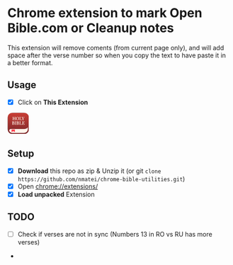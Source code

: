 # Chrome extension to mark **Open** Bible.com or Cleanup notes

This extension will remove coments (from current page only),
and will add space after the verse number
so when you copy the text to have paste it in a better format.

## Usage

- [x] Click on **This Extension**

![icon](icon-48.png)

## Setup

- [x] **Download** this repo as zip & Unzip it
      (or git `clone https://github.com/nmatei/chrome-bible-utilities.git`)
- [x] Open [chrome://extensions/](chrome://extensions/)
- [x] **Load unpacked** Extension

## TODO

- [ ] Check if verses are not in sync (Numbers 13 in RO vs RU has more verses)
- 